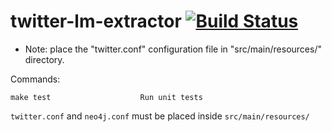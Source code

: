 # twitter-lm-extractor [![Build Status](https://travis-ci.org/spike-force-1-bacon-evaluators/twitter-lm-extractor.svg?branch=master)](https://travis-ci.org/spike-force-1-bacon-evaluators/twitter-lm-extractor)

* Note: place the "twitter.conf" configuration file in "src/main/resources/" directory.

Commands:
```
make test                    Run unit tests
```

`twitter.conf` and `neo4j.conf` must be placed inside `src/main/resources/`
